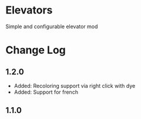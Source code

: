 # Elevators
Simple and configurable elevator mod


# Change Log

## 1.2.0

* Added: Recoloring support via right click with dye
* Added: Support for french

## 1.1.0
